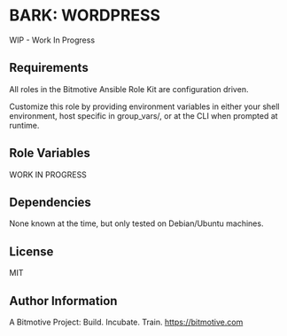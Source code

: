 BARK: WORDPRESS
=========

WIP - Work In Progress

Requirements
------------

All roles in the Bitmotive Ansible Role Kit are configuration driven.

Customize this role by providing environment variables in either your
shell environment, host specific in group_vars/, or at the CLI when
prompted at runtime. 

Role Variables
--------------

WORK IN PROGRESS

Dependencies
------------

None known at the time, but only tested on Debian/Ubuntu machines.

License
-------

MIT

Author Information
------------------

A Bitmotive Project: Build. Incubate. Train.
https://bitmotive.com 

